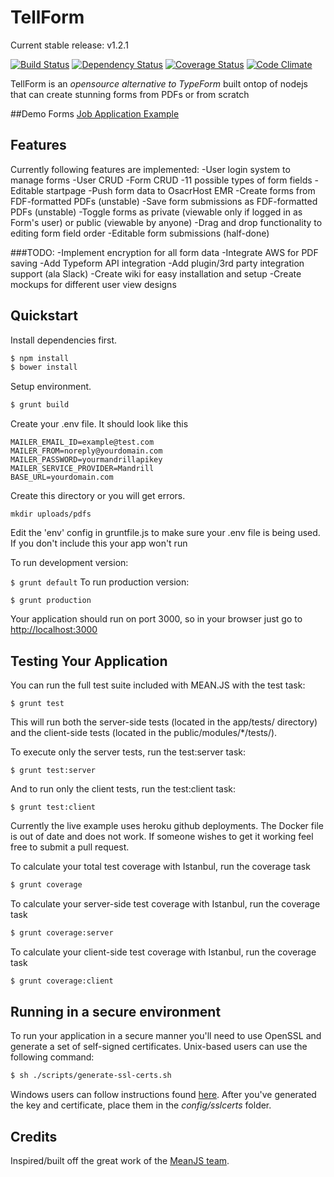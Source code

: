 TellForm
========

Current stable release: v1.2.1

[![Build Status](https://travis-ci.org/whitef0x0/tellform.svg?branch=master)](https://travis-ci.org/whitef0x0/tellform)
[![Dependency Status](https://gemnasium.com/whitef0x0/tellform.svg)](https://gemnasium.com/whitef0x0/tellform)
[![Coverage Status](https://coveralls.io/repos/whitef0x0/tellform/badge.svg?branch=master&service=github)](https://coveralls.io/github/whitef0x0/tellform?branch=master)
[![Code Climate](https://codeclimate.com/github/whitef0x0/tellform/badges/gpa.svg)](https://codeclimate.com/github/whitef0x0/tellform)

TellForm is an *opensource alternative to TypeForm* built ontop of nodejs that can create stunning forms from PDFs or from scratch

##Demo Forms
	[Job Application Example](https://stage.tellform.com/#!/forms/57193f512aa1f3ff5e205b56)

## Features	

Currently following features are implemented:
	-User login system to manage forms
	-User CRUD 
	-Form CRUD
	-11 possible types of form fields
	-Editable startpage
	-Push form data to OsacrHost EMR
	-Create forms from FDF-formatted PDFs (unstable)
	-Save form submissions as FDF-formatted PDFs (unstable)
	-Toggle forms as private (viewable only if logged in as Form's user) or public (viewable by anyone)
	-Drag and drop functionality to editing form field order
	-Editable form submissions (half-done)

###TODO:
	-Implement encryption for all form data
	-Integrate AWS for PDF saving
	-Add Typeform API integration
	-Add plugin/3rd party integration support (ala Slack)
	-Create wiki for easy installation and setup
	-Create mockups for different user view designs




## Quickstart

Install dependencies first.
```bash
$ npm install
$ bower install
```

Setup environment.
```bash
$ grunt build
```

Create your .env file. It should look like this
```
MAILER_EMAIL_ID=example@test.com
MAILER_FROM=noreply@yourdomain.com
MAILER_PASSWORD=yourmandrillapikey
MAILER_SERVICE_PROVIDER=Mandrill
BASE_URL=yourdomain.com
```

Create this directory or you will get errors.

```
mkdir uploads/pdfs
```

Edit the 'env' config in gruntfile.js to make sure your .env file is being used. If you don't include this your app won't run

To run development version:

```$ grunt default```
To run production version:

```$ grunt production```

Your application should run on port 3000, so in your browser just go to [http://localhost:3000](http://localhost:3000)


## Testing Your Application
You can run the full test suite included with MEAN.JS with the test task:

```
$ grunt test
```

This will run both the server-side tests (located in the app/tests/ directory) and the client-side tests (located in the public/modules/*/tests/).

To execute only the server tests, run the test:server task:

```
$ grunt test:server
```

And to run only the client tests, run the test:client task:

```
$ grunt test:client
```

Currently the live example uses heroku github deployments. The Docker file is out of date and does not work. If someone wishes to get it working feel free to submit a pull request.

To calculate your total test coverage with Istanbul, run the coverage task
```bash
$ grunt coverage
```

To calculate your server-side test coverage with Istanbul, run the coverage task
```bash
$ grunt coverage:server
```

To calculate your client-side test coverage with Istanbul, run the coverage task
```bash
$ grunt coverage:client
```

## Running in a secure environment
To run your application in a secure manner you'll need to use OpenSSL and generate a set of self-signed certificates. Unix-based users can use the following command:
```bash
$ sh ./scripts/generate-ssl-certs.sh
```
Windows users can follow instructions found [here](http://www.websense.com/support/article/kbarticle/How-to-use-OpenSSL-and-Microsoft-Certification-Authority).
After you've generated the key and certificate, place them in the *config/sslcerts* folder.


## Credits
Inspired/built off the great work of the [MeanJS team](https://github.com/mean/).

